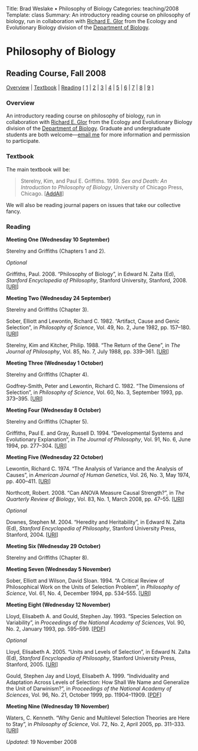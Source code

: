 Title: Brad Weslake &bull; Philosophy of Biology
Categories: teaching/2008
Template: class
Summary: An introductory reading course on philosophy of biology, run in collaboration with [Richard E. Glor](http://www.rochester.edu/college/BIO/professors/glor.html "Richard E. Glor") from the Ecology and Evolutionary Biology division of the [Department of Biology](http://www.rochester.edu/College/BIO/index.php "Department of Biology").

# Philosophy of Biology

<!-- Page Title -->
<h2>Reading Course, Fall 2008</h2>

<p><a href="#overview">Overview</a> | <a href ="#textbook">Textbook</a> | <a href ="#reading">Reading</a> [ <a href="#l1">1</a> | <a href="#l2">2</a> | <a href="#l3">3</a> | <a href="#l4">4</a> | <a href="#l5">5</a> | <a href="#l6">6</a> | <a href="#l7">7</a> | <a href="#l8">8</a> | <a href="#l9">9</a> ]</p>

<a name="overview"> </a>
<h3>Overview</h3>
<p>An introductory reading course on philosophy of biology, run in collaboration with <a href="http://www.rochester.edu/college/BIO/professors/glor.html">Richard E. Glor</a> from the Ecology and Evolutionary Biology division of the <a href="http://www.rochester.edu/College/BIO/index.php">Department of Biology</a>.  Graduate and undergraduate students are both welcome&mdash;<a href="mailto:bradley.weslake@rochester.edu?subject=Philosophy of Biology Reading Course">email me</a> for more information and permission to participate.</p>

<h3>Textbook</h3>
<p>The main textbook will be:</p>

<blockquote class="note">Sterelny, Kim, and Paul E. Griffiths. 1999. <em>Sex and Death: An Introduction to Philosophy of Biology</em>, University of Chicago Press, Chicago. <span class="small">[<a href="http://www.addall.com/New/submitNew.cgi?query=+0226-77304-3&amp;type=ISBN&amp;location=10000&amp;state=NY&amp;dispCurr=USD">AddAll</a>]</span></blockquote>


<p>We will also be reading journal papers on issues that take our collective fancy.</p>

<a name="reading"> </a>
<h3>Reading</h3>

<a name="l1"> </a>
<p><strong>Meeting One (Wednesday 10 September)</strong></p>

<p>Sterelny and Griffiths (Chapters 1 and 2).</p>

<p><em>Optional</em></p>
<p>Griffiths, Paul. 2008. &ldquo;Philosophy of Biology&rdquo;, in Edward N. Zalta (Ed), <em>Stanford Encyclopedia of Philosophy</em>, Stanford University, Stanford, 2008. [<a href="http://plato.stanford.edu/entries/biology-philosophy/"><span class="small">URI</span></a>]</p>

<a name="l2"> </a>
<p><strong>Meeting Two (Wednesday 24 September)</strong></p>

<p>Sterelny and Griffiths (Chapter 3).</p>

<p>Sober, Elliott and Lewontin, Richard C. 1982. &ldquo;Artifact, Cause and Genic Selection&rdquo;, in <em>Philosophy of Science</em>, Vol. 49, No. 2, June 1982, pp. 157&ndash;180. [<a href="http://www.jstor.org/stable/186916"><span class="small">URI</span></a>]</p>

<p>Sterelny, Kim and Kitcher, Philip. 1988. &ldquo;The Return of the Gene&rdquo;, in <em>The Journal of Philosophy</em>, Vol. 85, No. 7, July 1988, pp. 339&ndash;361. [<a href="http://www.jstor.org/stable/2026953"><span class="small">URI</span></a>]</p>

<a name="l3"> </a>
<p><strong>Meeting Three (Wednesday 1 October)</strong></p>

<p>Sterelny and Griffiths (Chapter 4).</p>

<p>Godfrey-Smith, Peter and Lewontin, Richard C. 1982. &ldquo;The Dimensions of Selection&rdquo;, in <em>Philosophy of Science</em>, Vol. 60, No. 3, September 1993, pp. 373&ndash;395. [<a href="http://www.jstor.org/stable/188081"><span class="small">URI</span></a>]</p>

<a name="l4"> </a>
<p><strong>Meeting Four (Wednesday 8 October)</strong></p>

<p>Sterelny and Griffiths (Chapter 5).</p>

<p>Griffiths, Paul E. and Gray, Russell D. 1994. &ldquo;Developmental Systems and Evolutionary Explanation&rdquo;, in <em>The Journal of Philosophy</em>, Vol. 91, No. 6, June 1994, pp. 277&ndash;304. [<a href="http://www.jstor.org/stable/2940982"><span class="small">URI</span></a>]</p>

<a name="l5"> </a>
<p><strong>Meeting Five (Wednesday 22 October)</strong></p>

<p>Lewontin, Richard C. 1974. &ldquo;The Analysis of Variance and the Analysis of Causes&rdquo;, in <em>American Journal of Human Genetics</em>, Vol. 26, No. 3, May 1974, pp. 400&ndash;411. [<a href="http://www.pubmedcentral.nih.gov.ezp.lib.rochester.edu/articlerender.fcgi?artid=1762622"><span class="small">URI</span></a>]</p>

<p>Northcott, Robert. 2008. &ldquo;Can ANOVA Measure Causal Strength?&rdquo;, in <em>The Quarterly Review of Biology</em>, Vol. 83, No. 1, March 2008, pp. 47&ndash;55. [<a href="http://dx.doi.org/10.1086/529562"><span class="small">URI</span></a>]</p>

<p><em>Optional</em></p>

<p>Downes, Stephen M. 2004. &ldquo;Heredity and Heritability&rdquo;, in Edward N. Zalta (Ed), <em>Stanford Encyclopedia of Philosophy</em>, Stanford University Press, Stanford, 2004. [<a href="http://plato.stanford.edu/entries/heredity/"><span class="small">URI</span></a>]</p>

<a name="l6"> </a>
<p><strong>Meeting Six (Wednesday 29 October)</strong></p>

<p>Sterelny and Griffiths (Chapter 8).</p>

<a name="l7"> </a>
<p><strong>Meeting Seven (Wednesday 5 November)</strong></p>

<p>Sober, Elliott and Wilson, David Sloan. 1994. &ldquo;A Critical Review of Philosophical Work on the Units of Selection Problem&rdquo;, in <em>Philosophy of Science</em>, Vol. 61, No. 4, December 1994, pp. 534&ndash;555. [<a href="http://www.jstor.org/stable/188334"><span class="small">URI</span></a>]</p>

<a name="l8"> </a>
<p><strong>Meeting Eight (Wednesday 12 November)</strong></p>

<p>Lloyd, Elisabeth A. and Gould, Stephen Jay. 1993. &ldquo;Species Selection on Variability&rdquo;, in <em>Proceedings of the National Academy of Sciences</em>, Vol. 90, No. 2, January 1993, pp. 595&ndash;599. [<a href="http://reductioland.net/zuihitsu/protected/lloyd_gould_variability.pdf"><span class="small">PDF</span></a>]</p>

<p><em>Optional</em></p>

<p>Lloyd, Elisabeth A. 2005. &ldquo;Units and Levels of Selection&rdquo;, in Edward N. Zalta (Ed), <em>Stanford Encyclopedia of Philosophy</em>, Stanford University Press, Stanford, 2005. [<a href="http://plato.stanford.edu/entries/selection-units/"><span class="small">URI</span></a>]</p>

<p>Gould, Stephen Jay and Lloyd, Elisabeth A. 1999. &ldquo;Individuality and Adaptation Across Levels of Selection: How Shall We Name and Generalize the Unit of Darwinism?&rdquo;, in <em>Proceedings of the National Academy of Sciences</em>, Vol. 96, No. 21, October 1999, pp. 11904&ndash;11909. [<a href="http://reductioland.net/zuihitsu/protected/gould_lloyd_units.pdf"><span class="small">PDF</span></a>]</p>

<a name="l9"> </a>
<p><strong>Meeting Nine (Wednesday 19 November)</strong></p>

<p>Waters, C. Kenneth. &ldquo;Why Genic and Multilevel Selection Theories are Here to Stay&rdquo;, in <em>Philosophy of Science</em>, Vol. 72, No. 2, April 2005, pp. 311&ndash;333. [<a href="http://dx.doi.org/10.1086/432426"><span class="small">URI</span></a>]</p>

<!-- Revision Information -->
*Updated*: 19 November 2008